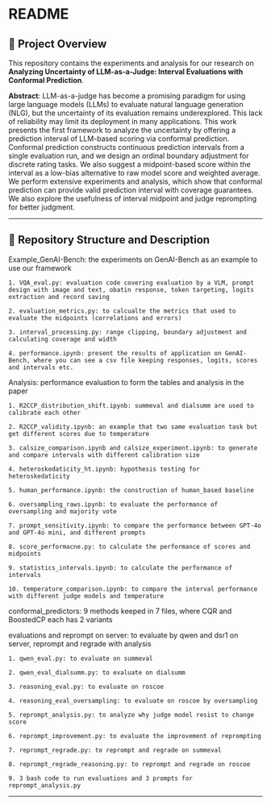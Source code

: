 
# README

## 📌 Project Overview

This repository contains the experiments and analysis for our research on **Analyzing Uncertainty of LLM-as-a-Judge: Interval Evaluations with Conformal Prediction**.


**Abstract**: LLM-as-a-judge has become a promising paradigm for using large language models (LLMs) to evaluate natural language generation (NLG), but the uncertainty of its evaluation remains underexplored. This lack of reliability may limit its deployment in many applications. This work presents the first framework to analyze the uncertainty by offering a prediction interval of LLM-based scoring via conformal prediction. Conformal prediction constructs continuous prediction intervals from a single evaluation run, and we design an ordinal boundary adjustment for discrete rating tasks. We also suggest a midpoint-based score within the interval as a low-bias alternative to raw model score and weighted average. We perform extensive experiments and analysis, which show that conformal prediction can provide valid prediction interval with coverage guarantees. We also explore the usefulness of interval midpoint and judge reprompting for better judgment.




---

## 📂 Repository Structure and Description

Example_GenAI-Bench: the experiments on GenAI-Bench as an example to use our framework
```
1. VQA_eval.py: evaluation code covering evaluation by a VLM, prompt design with image and text, obatin response, token targeting, logits extraction and record saving

2. evaluation_metrics.py: to calcualte the metrics that used to evaluate the midpoints (correlations and errors)

3. interval_processing.py: range clipping, boundary adjustment and calculating coverage and width

4. performance.ipynb: present the results of application on GenAI-Bench, where you can see a csv file keeping responses, logits, scores and intervals etc.
```

Analysis: performance evaluation to form the tables and analysis in the paper
```
1. R2CCP_distribution_shift.ipynb: summeval and dialsumm are used to calibrate each other

2. R2CCP_validity.ipynb: an example that two same evaluation task but get different scores due to temperature

3. calsize_comparison.ipynb and calsize_experiment.ipynb: to generate and compare intervals with different calibration size

4. heteroskedaticity_ht.ipynb: hypothesis testing for  heteroskedaticity

5. human_performance.ipynb: the construction of human_based baseline

6. oversampling_raws.ipynb: to evaluate the performance of oversampling and majority vote

7. prompt_sensitivity.ipynb: to compare the performance between GPT-4o and GPT-4o mini, and different prompts

8. score_performacne.py: to calculate the performance of scores and midpoints

9. statistics_intervals.ipynb: to calculate the performance of intervals

10. temperature_comparison.ipynb: to compare the interval performance with different judge models and temperature 
```

conformal_predictors: 9 methods keeped in 7 files, where CQR and BoostedCP each has 2 variants


evaluations and reprompt on server: to evaluate by qwen and dsr1 on server, reprompt and regrade with analysis
```
1. qwen_eval.py: to evaluate on summeval

2. qwen_eval_dialsumm.py: to evaluate on dialsumm

3. reasoning_eval.py: to evaluate on roscoe

4. reasoning_eval_oversampling: to evaluate on roscoe by oversampling

5. reprompt_analysis.py: to analyze why judge model resist to change score

6. reprompt_improvement.py: to evaluate the improvement of reprompting

7. reprompt_regrade.py: to reprompt and regrade on summeval

8. reprompt_regrade_reasoning.py: to reprompt and regrade on roscoe

9. 3 bash code to run evaluations and 3 prompts for reprompt_analysis.py
```

---
